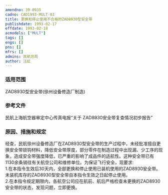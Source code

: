 ```yaml
---
amendno: 39-0935  
cadno: CAD1993-MULT-03  
title: 更换和停止使用不合格的ZAD8930型安全带  
publishdate: 1993-02-17  
effdate: 1993-02-18  
acmodels: ["MULT"]  
tags: []  
engs: []  
pns: []  
mfrs: []  
admins: 民航总局  
author: 汪虹  
---
```

  
### 适用范围  
ZAD8930型安全带(徐州设备修造厂制造)  
  
<!--more-->  
### 参考文件  
民航上海航空器审定中心传真电报“关于 ZAD8930安全带复查情况初步报告”  
  
### 原因、措施和规定  
经查，民航徐州设备修造厂在ZAD8930型安全带的生产过程中，未经批准擅自更换安全带锁钩材料，降低安全带厚度，部分零件在制造过程中出现漏、少工序的现象，造成安全带强度降低，已严重的影响了成品件的适航性。这种安全带已有1130余条销往有关航空公司和维修单位。为保证飞行安全，现要求:  
    1.在本指令生效后30天内，全部更换和停止使用已装机使用的ZAD8930安全带。未装机库存的ZAD8930型安全带自本指令生效之日起停止使用。  
    2.在本指令规定期限内，各航空公司应在航前、航后严格检查未更换的ZAD8930安全带的状态，发现问题，立即更换。  
  
